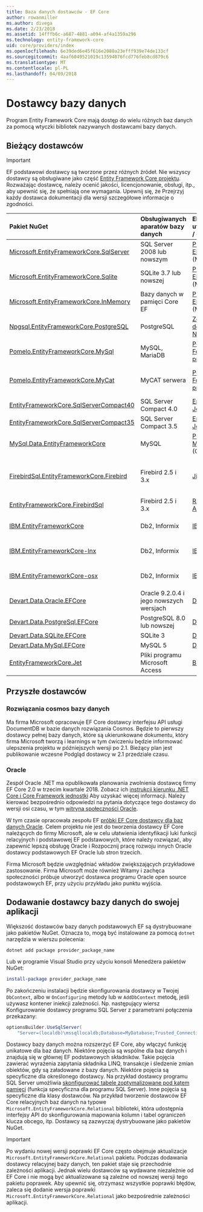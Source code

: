 ```yaml
---
title: Baza danych dostawców - EF Core
author: rowanmiller
ms.author: divega
ms.date: 2/23/2018
ms.assetid: 14fffb6c-a687-4881-a094-af4a1359a296
ms.technology: entity-framework-core
uid: core/providers/index
ms.openlocfilehash: 6e39ded6e45f616e2080a23efff939e74de133cf
ms.sourcegitcommit: 4aaf6049521019c13594076fcd776feb8cd879c6
ms.translationtype: MT
ms.contentlocale: pl-PL
ms.lasthandoff: 04/09/2018
---
```

# <a name="database-providers"></a>Dostawcy bazy danych

Program Entity Framework Core mają dostęp do wielu różnych baz danych za pomocą wtyczki bibliotek nazywanych dostawcami bazy danych.

## <a name="current-providers"></a>Bieżący dostawców
> [!IMPORTANT]  
> EF podstawowi dostawcy są tworzone przez różnych źródeł. Nie wszyscy dostawcy są obsługiwane jako część [Entity Framework Core projektu](https://github.com/aspnet/EntityFrameworkCore). Rozważając dostawcę, należy ocenić jakości, licencjonowanie, obsługi, itp., aby upewnić się, że spełniają one wymagania. Upewnij się, że Przejrzyj każdy dostawca dokumentacji dla wersji szczegółowe informacje o zgodności.

| Pakiet NuGet                                                                                                        | Obsługiwanych aparatów bazy danych | Element utrzymujący / dostawcy                                                           | Uwagi dotyczące / wymagania             | Przydatne łącza                                                                                                                                                                                       |
|:---------------------------------------------------------------------------------------------------------------------|:---------------------------|:------------------------------------------------------------------------------|:---------------------------------|:---------------------------------------------------------------------------------------------------------------------------------------------------------------------------------------------------|
| [Microsoft.EntityFrameworkCore.SqlServer](https://www.nuget.org/packages/Microsoft.EntityFrameworkCore.SqlServer)    | SQL Server 2008 lub nowszym    | [Projekt Core EF](https://github.com/aspnet/EntityFrameworkCore/) (Microsoft) |                                  | [Dokumentacja](xref:core/providers/sql-server/index)                                                                                                                                                       |
| [Microsoft.EntityFrameworkCore.Sqlite](https://www.nuget.org/packages/Microsoft.EntityFrameworkCore.Sqlite)          | SQLite 3.7 lub nowszej         | [Projekt Core EF](https://github.com/aspnet/EntityFrameworkCore/) (Microsoft) |                                  | [Dokumentacja](xref:core/providers/sqlite/index)                                                                                                                                                           |
| [Microsoft.EntityFrameworkCore.InMemory](https://www.nuget.org/packages/Microsoft.EntityFrameworkCore.InMemory)      | Bazy danych w pamięci Core EF | [Projekt Core EF](https://github.com/aspnet/EntityFrameworkCore/) (Microsoft) | Tylko do celów testowych                 | [Dokumentacja](xref:core/providers/in-memory/index)                                                                                                                                                        |
| [Npgsql.EntityFrameworkCore.PostgreSQL](https://www.nuget.org/packages/Npgsql.EntityFrameworkCore.PostgreSQL)      | PostgreSQL                 | [Zespół deweloperów Npgsql](https://github.com/npgsql)                          |                                  | [Dokumentacja](http://www.npgsql.org/efcore/index.html)                                                                                                                                                    |
| [Pomelo.EntityFrameworkCore.MySql](https://www.nuget.org/packages/Pomelo.EntityFrameworkCore.MySql)                  | MySQL, MariaDB             | [Pomelo Foundation projektu](https://github.com/PomeloFoundation)              |                                  | [readme](https://github.com/PomeloFoundation/Pomelo.EntityFrameworkCore.MySql/blob/master/README.md)                                                                                               |
| [Pomelo.EntityFrameworkCore.MyCat](https://www.nuget.org/packages/Pomelo.EntityFrameworkCore.MyCat)                  | MyCAT serwera               | [Pomelo Foundation projektu](https://github.com/PomeloFoundation)              | Wersja wstępna maksymalnie EF Core 1.1   | [readme](https://github.com/PomeloFoundation/Pomelo.EntityFrameworkCore.MyCat/blob/master/README.md)                                                                                               |
| [EntityFrameworkCore.SqlServerCompact40](https://www.nuget.org/packages/EntityFrameworkCore.SqlServerCompact40)      | SQL Server Compact 4.0     | [Erik Ejlskov Jensen](https://github.com/ErikEJ/)                             | .NET Framework                   | [wiki](https://github.com/ErikEJ/EntityFramework.SqlServerCompact/wiki/Using-EF-Core-with-SQL-Server-Compact-in-Traditional-.NET-Applications)                                                     |
| [EntityFrameworkCore.SqlServerCompact35](https://www.nuget.org/packages/EntityFrameworkCore.SqlServerCompact35)      | SQL Server Compact 3.5     | [Erik Ejlskov Jensen](https://github.com/ErikEJ/)                             | .NET Framework                   | [wiki](https://github.com/ErikEJ/EntityFramework.SqlServerCompact/wiki/Using-EF-Core-with-SQL-Server-Compact-in-Traditional-.NET-Applications)                                                     |
| [MySql.Data.EntityFrameworkCore](https://www.nuget.org/packages/MySql.Data.EntityFrameworkCore)                      | MySQL                      | [Projekt MySQL](http://dev.mysql.com) (Oracle)                                | Wersja wstępna                      | [Dokumentacja](https://dev.mysql.com/doc/connector-net/en/)                                                                                                                                                |
| [FirebirdSql.EntityFrameworkCore.Firebird](https://www.nuget.org/packages/FirebirdSql.EntityFrameworkCore.Firebird/) | Firebird 2.5 i 3.x       | [Jiří Činčura](https://github.com/cincuranet)                                 | Podstawowe EF 2.0 lub nowszej, wersji wstępnej | [blog](https://www.tabsoverspaces.com/233653-preview-of-entity-framework-core-2-0-support-for-firebird-and-firebirdclient-6-0/)                                                                    |
| [EntityFrameworkCore.FirebirdSql](https://www.nuget.org/packages/EntityFrameworkCore.FirebirdSql/)                   | Firebird 2.5 i 3.x       | [Rafael Almeida](https://github.com/ralmsdeveloper)                           | EF Core 2.0 lub nowszej              | [wiki](https://github.com/ralmsdeveloper/EntityFrameworkCore.FirebirdSQL/wiki)                                                                                                                     |
| [IBM.EntityFrameworkCore](https://www.nuget.org/packages/IBM.EntityFrameworkCore)                                    | Db2, Informix              | [IBM](https://ibm.com)                                                        | Wersja systemu Windows                  | [blog](https://www.ibm.com/developerworks/community/blogs/96960515-2ea1-4391-8170-b0515d08e4da/entry/Creating_Entity_Data_Model_using_IBM_Data_Server_providers_for_Entity_Framework_Core?lang=en) |
| [IBM.EntityFrameworkCore-lnx](https://www.nuget.org/packages/IBM.EntityFrameworkCore-lnx)                            | Db2, Informix              | [IBM](https://ibm.com)                                                        | Wersji systemu Linux                    | [blog](https://www.ibm.com/developerworks/community/blogs/96960515-2ea1-4391-8170-b0515d08e4da/entry/Creating_Entity_Data_Model_using_IBM_Data_Server_providers_for_Entity_Framework_Core?lang=en) |
| [IBM.EntityFrameworkCore-osx](https://www.nuget.org/packages/IBM.EntityFrameworkCore-osx)                            | Db2, Informix              | [IBM](https://ibm.com)                                                        | System macOS wersji                    | [blog](https://www.ibm.com/developerworks/community/blogs/96960515-2ea1-4391-8170-b0515d08e4da/entry/Creating_Entity_Data_Model_using_IBM_Data_Server_providers_for_Entity_Framework_Core?lang=en) |
| [Devart.Data.Oracle.EFCore](https://www.nuget.org/packages/Devart.Data.Oracle.EFCore/)                               | Oracle 9.2.0.4 i jego nowszych wersjach     | [DevArt](https://www.devart.com/)                                             | Płatnej                             | [Dokumentacja](https://www.devart.com/dotconnect/oracle/docs/)                                                                                                                                             |
| [Devart.Data.PostgreSql.EFCore](https://www.nuget.org/packages/Devart.Data.PostgreSql.EFCore/)                       | PostgreSQL 8.0 lub nowszej     | [DevArt](https://www.devart.com/)                                             | Płatnej                             | [Dokumentacja](https://www.devart.com/dotconnect/postgresql/docs/)                                                                                                                                         |
| [Devart.Data.SQLite.EFCore](https://www.nuget.org/packages/Devart.Data.SQLite.EFCore/)                               | SQLite 3           | [DevArt](https://www.devart.com/)                                             | Płatnej                             | [Dokumentacja](https://www.devart.com/dotconnect/sqlite/docs/)                                                                                                                                             |
| [Devart.Data.MySql.EFCore](https://www.nuget.org/packages/Devart.Data.MySql.EFCore/)                                 | MySQL 5            | [DevArt](https://www.devart.com/)                                             | Płatnej                             | [Dokumentacja](https://www.devart.com/dotconnect/mysql/docs/)                                                                                                                                              |
| [EntityFrameworkCore.Jet](https://www.nuget.org/packages/EntityFrameworkCore.Jet/)                                   | Pliki programu Microsoft Access     | [Bubi](https://github.com/bubibubi)                                           | EF Core 2.0, .NET Framework      | [readme](https://github.com/bubibubi/EntityFrameworkCore.Jet/blob/master/docs/README.md)                                                                                                           |

## <a name="future-providers"></a>Przyszłe dostawców

### <a name="cosmos-db"></a>Rozwiązania cosmos bazy danych

Ma firma Microsoft opracowuje EF Core dostawcy interfejsu API usługi DocumentDB w bazie danych rozwiązania Cosmos. Będzie to pierwszy dostawcy pełnej bazy danych, które są ukierunkowane dokumentu, który firma Microsoft tworzą i learnings w tym ćwiczeniu będzie informować ulepszenia projektu w późniejszych wersji po 2.1. Bieżący plan jest publikowanie wczesne Podgląd dostawcy w 2.1 przedziale czasu.

### <a name="oracle"></a>Oracle
Zespół Oracle .NET ma opublikowała planowania zwolnienia dostawcę firmy EF Core 2.0 w trzecim kwartale 2018. Zobacz ich [instrukcji kierunku .NET Core i Core Framework jednostki](http://www.oracle.com/technetwork/topics/dotnet/tech-info/odpnet-dotnet-ef-core-sod-4395108.pdf) Aby uzyskać więcej informacji.
Należy kierować bezpośrednio odpowiedzi na pytania dotyczące tego dostawcy do wersji osi czasu, w tym [witryna społeczności Oracle](https://community.oracle.com/).

W tym czasie opracowała zespołu EF [próbki EF Core dostawcy dla baz danych Oracle](https://github.com/aspnet/EntityFrameworkCore/blob/dev/samples/OracleProvider/README.md). Celem projektu nie jest do tworzenia dostawcy EF Core należących do firmy Microsoft, ale w celu ułatwienia identyfikacji luki funkcji relacyjnych i podstawowej EF podstawowych, które należy rozwiązać, aby zapewnić lepszą obsługę Oracle i Rozpocznij pracę rozwoju innych Oracle dostawcy podstawowych EF Oracle lub stron trzecich.

Firma Microsoft będzie uwzględniać wkładów zwiększających przykładowe zastosowanie. Firma Microsoft może również Witamy i zachęca społeczności próbuje utworzyć dostawca programu Oracle open source podstawowych EF, przy użyciu przykładu jako punktu wyjścia.

## <a name="adding-a-database-provider-to-your-application"></a>Dodawanie dostawcy bazy danych do swojej aplikacji

Większość dostawców bazy danych podstawowych EF są dystrybuowane jako pakietów NuGet. Oznacza to, mogą być instalowane za pomocą `dotnet` narzędzia w wierszu polecenia:

``` console
dotnet add package provider_package_name
```

Lub w programie Visual Studio przy użyciu konsoli Menedżera pakietów NuGet:

``` powershell
install-package provider_package_name
```

Po zakończeniu instalacji będzie skonfigurowania dostawcy w Twojej `DbContext`, albo w `OnConfiguring` metody lub w `AddDbContext` metodę, jeśli używasz kontener iniekcji zależności. Np. następujący wiersz Konfigurowanie dostawcy programu SQL Server z parametrami połączenia przekazany:

``` csharp
optionsBuilder.UseSqlServer(
    "Server=(localdb)\mssqllocaldb;Database=MyDatabase;Trusted_Connection=True;");
```  

Dostawcy bazy danych można rozszerzyć EF Core, aby włączyć funkcję unikatowe dla baz danych. Niektóre pojęcia są wspólne dla baz danych i znajdują się w głównej EF podstawowych składników. Takie pojęcia zawierać wyrażenia zapytania składnika LINQ, transakcje i śledzenie zmian obiektów, gdy są załadowane z bazy danych. Niektóre pojęcia są specyficzne dla określonego dostawcy. Na przykład dostawcy programu SQL Server umożliwia [skonfigurować tabele zoptymalizowane pod kątem pamięci](xref:core/providers/sql-server/memory-optimized-tables) (funkcja specyficzna dla programu SQL Server). Inne pojęcia są specyficzne dla klasy dostawców. Na przykład tworzenie dostawców EF Core relacyjnych baz danych na typowe `Microsoft.EntityFrameworkCore.Relational` biblioteki, która udostępnia interfejsy API do skonfigurowania mapowania kolumn i tabel ograniczeń klucza obcego, itp. Dostawcy są zazwyczaj dystrybuowane jako pakietów NuGet.

> [!IMPORTANT]  
> Po wydaniu nowej wersji poprawki EF Core często obejmuje aktualizacje `Microsoft.EntityFrameworkCore.Relational` pakietu. Podczas dodawania dostawcy relacyjnej bazy danych, ten pakiet staje się przechodnie zależności aplikacji. Jednak wielu dostawców są wydawane niezależnie od EF Core i nie mogą być aktualizowane są zależne od nowszej wersji tego pakietu poprawek. Aby upewnić się, otrzymasz wszystkie poprawki błędów, zaleca się dodanie wersja poprawki `Microsoft.EntityFrameworkCore.Relational` jako bezpośrednie zależności aplikacji.
